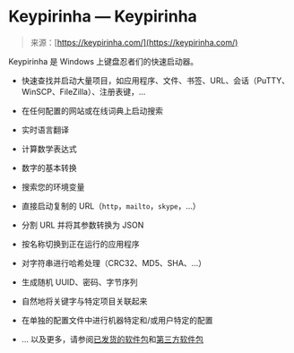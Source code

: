 <!--yml

类别：未分类

日期：2024-05-27 14:52:22

-->

# Keypirinha — Keypirinha

> 来源：[https://keypirinha.com/](https://keypirinha.com/)

Keypirinha 是 Windows 上键盘忍者们的快速启动器。

+   快速查找并启动大量项目，如应用程序、文件、书签、URL、会话（PuTTY、WinSCP、FileZilla）、注册表键，…

+   在任何配置的网站或在线词典上启动搜索

+   实时语言翻译

+   计算数学表达式

+   数字的基本转换

+   搜索您的环境变量

+   直接启动复制的 URL（`http`，`mailto`，`skype`，…）

+   分割 URL 并将其参数转换为 JSON

+   按名称切换到正在运行的应用程序

+   对字符串进行哈希处理（CRC32、MD5、SHA、…）

+   生成随机 UUID、密码、字节序列

+   自然地将关键字与特定项目关联起来

+   在单独的配置文件中进行机器特定和/或用户特定的配置

+   … 以及更多，请参阅[已发货的软件包](shipped-packages.html)和[第三方软件包](contributions.html)
